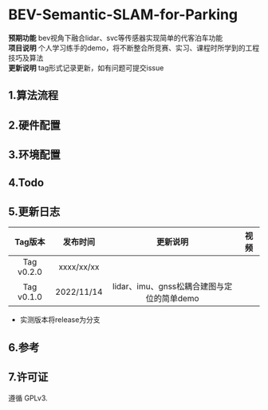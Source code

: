 # BEV-Semantic-SLAM-for-Parking

**预期功能**  bev视角下融合lidar、svc等传感器实现简单的代客泊车功能  
**项目说明** 个人学习练手的demo，将不断整合所竞赛、实习、课程时所学到的工程技巧及算法  
**更新说明** tag形式记录更新，如有问题可提交issue     

## 1.算法流程


## 2.硬件配置




## 3.环境配置


## 4.Todo


## 5.更新日志

| Tag版本| 发布时间  |更新说明|视频|  
|:---:|:----:|:---: |:---:| 
| Tag v0.2.0|xxxx/xx/xx||
| Tag v0.1.0|2022/11/14|lidar、imu、gnss松耦合建图与定位的简单demo|

* 实测版本将release为分支   

## 6.参考

## 7.许可证
遵循 GPLv3.
